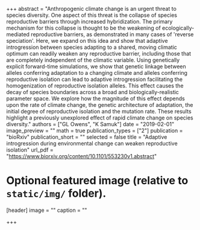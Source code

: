 +++
abstract = "Anthropogenic climate change is an urgent threat to species diversity. One aspect of this threat is the collapse of species reproductive barriers through increased hybridization. The primary mechanism for this collapse is thought to be the weakening of ecologically-mediated reproductive barriers, as demonstrated in many cases of 'reverse speciation'. Here, we expand on this idea and show that adaptive introgression between species adapting to a shared, moving climatic optimum can readily weaken any reproductive barrier, including those that are completely independent of the climatic variable. Using genetically explicit forward-time simulations, we show that genetic linkage between alleles conferring adaptation to a changing climate and alleles conferring reproductive isolation can lead to adaptive introgression facilitating the homogenization of reproductive isolation alleles. This effect causes the decay of species boundaries across a broad and biologically-realistic parameter space. We explore how the magnitude of this effect depends upon the rate of climate change, the genetic architecture of adaptation, the initial degree of reproductive isolation and the mutation rate. These results highlight a previously unexplored effect of rapid climate change on species diversity."
authors = ["GL Owens", "K Samuk"]
date = "2019-02-01"
image_preview = ""
math = true
publication_types = ["2"]
publication = "bioRxiv"
publication_short = ""
selected = false
title = "Adaptive introgression during environmental change can weaken reproductive isolation"
url_pdf = "https://www.biorxiv.org/content/10.1101/553230v1.abstract"


# Optional featured image (relative to `static/img/` folder).
[header]
image = ""
caption = ""

+++
